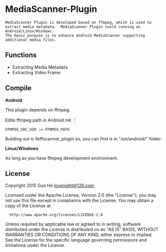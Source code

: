 # MediaScanner-Plugin
    MediaScanner Plugin is developed based on ffmpeg, which is used to extract media metadata.  MediaScanner Plugin could running on Android/Linux/Windows.
    The basic purpose is to enhance Android MediaScanner supporting additional media files.

## Functions
- Extracting Media Metadata
- Extracting Video Frame

## Compile
**Android**

This plugin depends on ffmpeg.

Edite ffmpeg path in Android.mk ：

    FFMPEG_SRC_DIR := FFMPEG_PATH

Building out is libffscanner_plugin.so, you can find is in "out/android/" folder

**Linux/Windows**

As long as you have ffmpeg development environment.

## License
Copyright 2015 Guo He <lovenight@126.com>

Licensed under the Apache License, Version 2.0 (the "License");
you may not use this file except in compliance with the License.
You may obtain a copy of the License at

      http://www.apache.org/licenses/LICENSE-2.0

 Unless required by applicable law or agreed to in writing, software
 distributed under the License is distributed on an "AS IS" BASIS,
 WITHOUT WARRANTIES OR CONDITIONS OF ANY KIND, either express or implied.
 See the License for the specific language governing permissions and
 limitations under the License.
